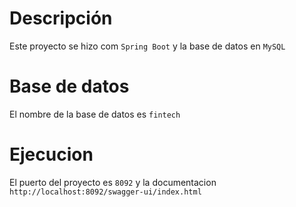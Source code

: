 # Descripción

Este proyecto se hizo com `Spring Boot` y la base de datos en `MySQL`

# Base de datos

El nombre de la base de datos es `fintech`

# Ejecucion

El puerto del proyecto es `8092` y la documentacion `http://localhost:8092/swagger-ui/index.html`